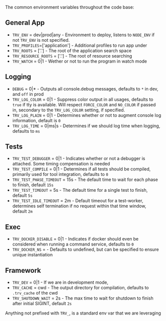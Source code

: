 

The common environment variables throughout the code base:

## General App
* `TRV_ENV` = dev|prod|any       - Environment to deploy, listens to `NODE_ENV` if not `TRV_ENV` is not specified.
* `TRV_PROFILES`=['application'] - Additional profiles to run app under
* `TRV_ROOTS` = ['.']            - The root of the application search space
* `TRV_RESOURCE_ROOTS` = ['.']   - The root of resource searching
* `TRV_WATCH` = 0|1              - Wether or not to run the program in watch mode

## Logging 
* `DEBUG` = 0|*                  - Outputs all console.debug messages, defaults to `*` in dev, and `off` in prod
* `TRV_LOG_COLOR` = 0|1          - Suppress color output in all usages, defaults to `true` if tty is available.  Will respect `FORCE_COLOR` and `NO_COLOR` if passed in, secondary to the `TRV_LOG_COLOR` setting, if specified.
* `TRV_LOG_PLAIN` = 0|1          - Determines whether or not to augment console log information, default is `0`
* `TRV_LOG_TIME` = 0|ms|s        - Determines if we should log time when logging, defaults to `ms` 

## Tests
* `TRV_TEST_DEBUGGER` = 0|1      - Indicates whether or not a debugger is attached.  Some timing compensation is needed
* `TRV_TEST_COMPILE` = 0|1       - Determines if all tests should be compiled, primarily used for tool integration, defaults to `0`
* `TRV_TEST_PHASE_TIMEOUT` = 15s - The default time to wait for each phase to finish, default `15s`
* `TRV_TEST_TIMEOUT` = 5s        - The default time for a single test to finish, default `5s`
* `TRV_TEST_IDLE_TIMEOUT` = 2m   - Default timeout for a test-worker, determines self termination if no request within that time window, default `2m`

## Exec
* `TRV_DOCKER_DISABLE` = 0|1     - Indicates if docker should even be considered when running a command service, defaults to `0`
* `TRV_DOCKER_NS` =              - Defaults to undefined, but can be specified to ensure unique instantiation

## Framework
* `TRV_DEV` = 0|1                - If we are in development mode, 
* `TRV_CACHE` = cwd              - The output directory for compilation, defaults to `.trv_cache` of the cwd
* `TRV_SHUTDOWN_WAIT` = 2s       - The max time to wait for shutdown to finish after initial SIGINT, default `2s`

Anything not prefixed with `TRV_`, is a standard env var that we are leveraging